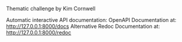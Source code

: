 Thematic challenge by Kim Cornwell

Automatic interactive API documentation:
OpenAPI Documentation at: 
http://127.0.0.1:8000/docs
Alternative Redoc Documentation at:
http://127.0.0.1:8000/redoc

